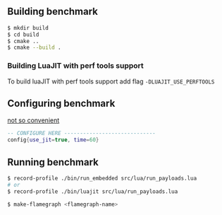 ## Building benchmark

```bash
$ mkdir build
$ cd build
$ cmake ..
$ cmake --build .
```

### Building LuaJIT with perf tools support

To build luaJIT with perf tools support add flag `-DLUAJIT_USE_PERFTOOLS`

## Configuring benchmark

[not so convenient](./src/lua/run_payloads.lua)
```lua
-- CONFIGURE HERE -----------------------------
config{use_jit=true, time=60}
```

## Running benchmark

```bash
$ record-profile ./bin/run_embedded src/lua/run_payloads.lua
# or
$ record-profile ./bin/luajit src/lua/run_payloads.lua

$ make-flamegraph <flamegraph-name>
```
